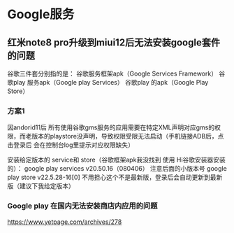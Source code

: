 # Google服务


## 红米note8 pro升级到miui12后无法安装google套件的问题

谷歌三件套分别指的是： 
谷歌服务框架apk（Google Services Framework） 谷歌play 
服务apk（Google play Services） 
谷歌play 的apk（Google Play Store）


### 方案1 
因andorid11后 所有使用谷歌gms服务的应用需要在特定XML声明对应gms的权限，而老版本的playstore没声明，导致权限受限无法启动（手机链接ADB后，点击登录后 会在控制台log里提示对应权限缺失）

安装给定版本的 service和 store（谷歌框架apk我没找到 使用 Hi谷歌安装器安装的）：
google play services v20.50.16（080406） 注意后面的小版本号 
google play store v22.5.28-16[0] 不用担心这个不是最新版，登录后会自动更新到最新版（建议下我给定版本）

### Google play 在国内无法安装商店内应用的问题

https://www.yetpage.com/archives/278